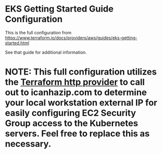 # EKS Getting Started Guide Configuration

This is the full configuration from https://www.terraform.io/docs/providers/aws/guides/eks-getting-started.html

See that guide for additional information.
####

NOTE: This full configuration utilizes the [Terraform http provider](https://www.terraform.io/docs/providers/http/index.html) to call out to icanhazip.com to determine your local workstation external IP for easily configuring EC2 Security Group access to the Kubernetes servers. Feel free to replace this as necessary.
===================================================

